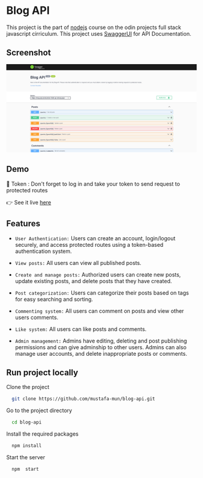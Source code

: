 
# Blog API

This project is the part of [nodejs](https://www.theodinproject.com/lessons/nodejs-blog-api) course on the odin projects full stack javascript cirriculum.
This project uses [SwaggerUI](https://swagger.io/) for API Documentation.

## Screenshot

![](ss.png)

  
## Demo

🔑 Token : Don't forget to log in and take your token to send request to protected routes

👉 See it live [here](https://blog-api-production-18c9.up.railway.app/)

  
## Features

- `User Authentication:` Users can create an account, login/logout securely, and access protected routes using a token-based authentication system.

- `View posts:` All users can view all published posts.

- `Create and manage posts:` Authorized users can create new posts, update existing posts, and delete posts that they have created.

- `Post categorization:` Users can categorize their posts based on tags for easy searching and sorting.

- `Commenting system:` All users can comment on posts and view other users comments.

- `Like system:` All users can like posts and comments.

- `Admin management:` Admins have editing, deleting and post publishing permissions and can give adminship to other users. Admins can also manage user accounts, and delete inappropriate posts or comments.


  
## Run project locally

Clone the project

```bash
  git clone https://github.com/mustafa-mun/blog-api.git
```

Go to the project directory

```bash
  cd blog-api
```

Install the required packages

```bash
  npm install
```

Start the server

```bash
  npm  start
```

  
